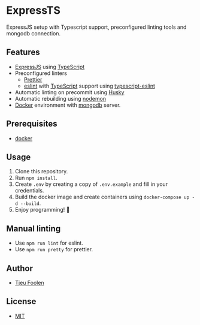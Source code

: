 # ExpressTS
ExpressJS setup with Typescript support, preconfigured linting tools and mongodb connection.

## Features
- [ExpressJS](https://expressjs.com/) using [TypeScript](https://www.typescriptlang.org/)
- Preconfigured linters
  - [Prettier](https://github.com/prettier/prettier)
  - [eslint](https://github.com/eslint/eslint) with [TypeScript](https://www.typescriptlang.org/) support using [typescript-eslint](https://github.com/typescript-eslint/typescript-eslint)
- Automatic linting on precommit using [Husky](https://github.com/typicode/husky)
- Automatic rebuilding using [nodemon](https://github.com/remy/nodemon)
- [Docker](https://www.docker.com/) environment with [mongodb](https://hub.docker.com/r/bitnami/mongodb) server.

## Prerequisites
- [docker](https://www.docker.com/)

## Usage
1. Clone this repository.
2. Run `npm install`.
3. Create `.env` by creating a copy of `.env.example` and fill in your credentials.
4. Build the docker image and create containers using `docker-compose up -d --build`.
5. Enjoy programming! :tada:

## Manual linting
- Use `npm run lint` for eslint.
- Use `npm run pretty` for prettier.

## Author
- [Tjeu Foolen](https://github.com/tjeufoolen)

## License
- [MIT](LICENSE)
